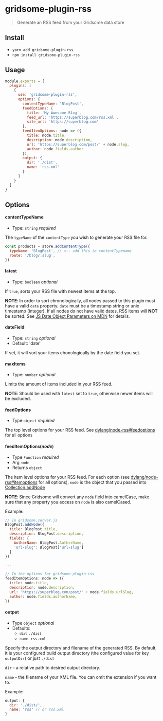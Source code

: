 # gridsome-plugin-rss

> Generate an RSS feed from your Gridsome data store

## Install
- `yarn add gridsome-plugin-rss`
- `npm install gridsome-plugin-rss`

## Usage

```js
module.exports = {
  plugins: [
    {
      use: 'gridsome-plugin-rss',
      options: {
        contentTypeName: 'BlogPost',
        feedOptions: {
          title: 'My Awesome Blog',
          feed_url: 'https://superblog.com/rss.xml',
          site_url: 'https://superblog.com'
        },
        feedItemOptions: node => ({
          title: node.title,
          description: node.description,
          url: 'https://superblog.com/post/' + node.slug,
          author: node.fields.author
        }),
        output: {
          dir: './dist',
          name: 'rss.xml'
        }
      }
    }
  ]
}
```

## Options

#### contentTypeName
- Type: `string` *required*

The `typeName` of the `contentType` you wish to generate your RSS file for.

```js
const products = store.addContentType({
  typeName: 'BlogPost', // <-- add this to contentTypename
  route: '/blog/:slug',
})
```

#### latest
- Type: `boolean` *optional*

If `true`, sorts your RSS file with newest items at the top.

**NOTE**: In order to sort chronologically, all nodes passed to this plugin must have a valid `date` property. `date` must be a timestamp string or unix timestamp (integer). If all nodes do not have valid dates, RSS items will **NOT** be sorted. See [JS Date Object Parameters on MDN](https://developer.mozilla.org/en-US/docs/Web/JavaScript/Reference/Global_Objects/Date#Parameters) for details.

#### dateField
- Type: `string` *optional*
- Default: 'date'

If set, it will sort your items chonologically by the date field you set.

#### maxItems
- Type: `number` *optional*

Limits the amount of items included in your RSS feed.

**NOTE**: Should be used with `latest` set to  `true`, otherwise newer items will be excluded.

#### feedOptions
- Type `object` *required*

The top level options for your RSS feed. See [dylang/node-rss#feedoptions](https://github.com/dylang/node-rss#feedoptions) for all options

#### feedItemOptions(*node*)
- Type `Function` *required*
- Arg `node`
- Returns `object`

The item level options for your RSS feed.
For each option (see [dylang/node-rss#itemoptions](https://github.com/dylang/node-rss#itemoptions) for all options), `node` is the object that you passed into [Collection.addNode](https://gridsome.org/docs/data-store-api#collectionaddnodeoptions)

**NOTE**: Since Gridsome will convert any `node` field into camelCase, make sure that any property you access on `node` is also camelCased.

Example:
```js
// In gridsome.server.js
BlogPost.addNode({
  title: BlogPost.title,
  description: BlogPost.description,
  fields: {
    AuthorName: BlogPost.AuthorName,
    'url-slug': BlogPost['url-slug']
  }
})

...

// In the options for gridsome-plugin-rss
feedItemOptions: node => ({
  title: node.title,
  description: node.description,
  url: 'https://superblog.com/post/' + node.fields.urlSlug,
  author: node.fields.authorName,
})
```

#### output
- Type `object` *optional*
- Defaults:
  - `dir`: `./dist`
  - `name`: `rss.xml`

Specify the output directory and filename of the generated RSS.
By default, it is your configured build output directory (the configured value for key `outputDir`) or just `./dist`

`dir` - a relative path to desired output directory.

`name` - the filename of your XML file. You can omit the extension if you want to.

Example:
```js
output: {
  dir: './dist/',
  name: 'rss' // or rss.xml
}
```
